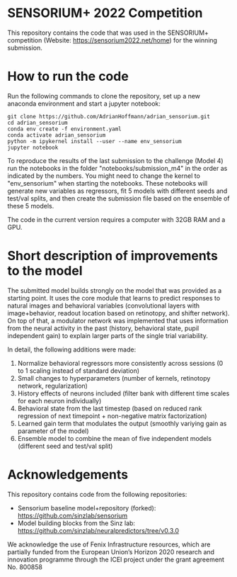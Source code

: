 # SENSORIUM+ 2022 Competition

This repository contains the code that was used in the SENSORIUM+ competition (Website: https://sensorium2022.net/home) for the winning submission.



# How to run the code

Run the following commands to clone the repository, set up a new anaconda environment and start a jupyter notebook:
```
git clone https://github.com/AdrianHoffmann/adrian_sensorium.git
cd adrian_sensorium
conda env create -f environment.yaml
conda activate adrian_sensorium
python -m ipykernel install --user --name env_sensorium
jupyter notebook
```

To reproduce the results of the last submission to the challenge (Model 4) run the notebooks in the folder "notebooks/submission_m4" in the order as indicated by the numbers. You might need to change the kernel to "env_sensorium" when starting the notebooks.
These notebooks will generate new variables as regressors, fit 5 models with different seeds and test/val splits, and then create the submission file based on the ensemble of these 5 models.

The code in the current version requires a computer with 32GB RAM and a GPU.


# Short description of improvements to the model

The submitted model builds strongly on the model that was provided as a starting point. It uses the core module that learns to predict responses to natural images and behavioral variables (convolutional layers with image+behavior, readout location based on retinotopy, and shifter network). On top of that, a modulator network was implemented that uses information from the neural activity in the past (history, behavioral state, pupil independent gain) to explain larger parts of the single trial variability.

In detail, the following additions were made:
1. Normalize behavioral regressors more consistently across sessions (0 to 1 scaling instead of standard deviation)
2. Small changes to hyperparameters (number of kernels, retinotopy network, regularization)
3. History effects of neurons included (filter bank with different time scales for each neuron individually)
4. Behavioral state from the last timestep (based on reduced rank regression of next timepoint + non-negative matrix factorization)
5. Learned gain term that modulates the output (smoothly variying gain as parameter of the model)
6. Ensemble model to combine the mean of five independent models (different seed and test/val split)


# Acknowledgements

This repository contains code from the following repositories:
- Sensorium baseline model+repository (forked): https://github.com/sinzlab/sensorium
- Model building blocks from the Sinz lab: https://github.com/sinzlab/neuralpredictors/tree/v0.3.0


We acknowledge the use of Fenix Infrastructure resources, which are partially funded from the European Union’s Horizon 2020 research and innovation programme through the ICEI project under the grant agreement No. 800858
